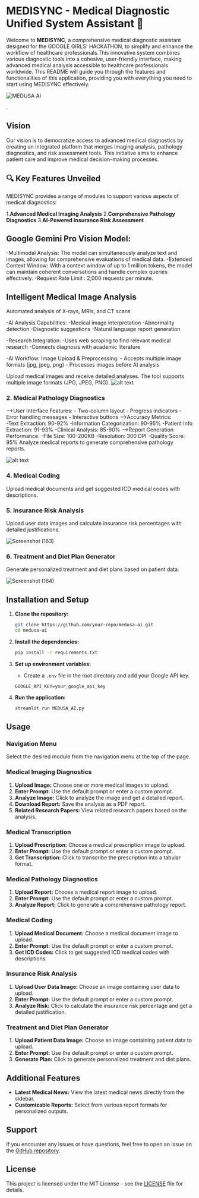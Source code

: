 # MEDISYNC - Medical Diagnostic Unified System Assistant 🏥

Welcome to **MEDISYNC**, a comprehensive medical diagnostic assistant designed for the GOOGLE GIRLS' HACKATHON, to simplify and enhance the workflow of healthcare professionals.This innovative system combines various diagnostic tools into a cohesive, user-friendly interface, making advanced medical analysis accessible to healthcare professionals worldwide. This README will guide you through the features and functionalities of this application, providing you with everything you need to start using MEDISYNC  effectively.

![MEDUSA AI]()

. 

## Vision

Our vision is to democratize access to advanced medical diagnostics by creating an integrated platform that merges imaging analysis, pathology diagnostics, and risk assessment tools. This initiative aims to enhance patient care and improve medical decision-making processes.

## 🔍 Key Features Unveiled
MEDISYNC provides a range of modules to support various aspects of medical diagnostics:

1.**Advanced Medical Imaging Analysis**
2.**Comprehensive Pathology Diagnostics**
3.**AI-Powered Insurance Risk Assessment**

## Google Gemini Pro Vision Model:

-Multimodal Analysis: The model can simultaneously analyze text and images, allowing for comprehensive evaluations of medical data.
-Extended Context Window: With a context window of up to 1 million tokens, the model can maintain coherent conversations and handle complex queries effectively.
-Request Rate Limit : 2,000 requests per minute.

## Intelligent Medical Image Analysis

Automated analysis of X-rays, MRIs, and CT scans

-AI Analysis Capabilities:
     -Medical image interpretation
     -Abnormality detection
     -Diagnostic suggestions
     -Natural language report generation

-Research Integration:
     -Uses web scraping to find relevant medical research
     -Connects diagnosis with academic literature

-AI Workflow: Image Upload & Preprocessing:
     - Accepts multiple image formats (jpg, jpeg, png)
     - Processes images before AI analysis

Upload medical images and receive detailed analyses. The tool supports multiple image formats (JPG, JPEG, PNG).
![alt text](image.png)



### 2. Medical Pathology Diagnostics
-->User Interface Features: 
     - Two-column layout
     - Progress indicators
     - Error handling messages
     - Interactive buttons
-->Accuracy Metrics:     
     -Text Extraction: 90-92%
     -Information Categorization: 90-95%
     -Patient Info Extraction: 91-93%
     -Clinical Analysis: 85-90%
-->Report Generation Performance:
      -File Size: 100-200KB
      -Resolution: 300 DPI
      -Quality Score: 95%
Analyze medical reports to generate comprehensive pathology reports.

![alt text](image-1.png)

### 4. Medical Coding

Upload medical documents and get suggested ICD medical codes with descriptions.




### 5. Insurance Risk Analysis

Upload user data images and calculate insurance risk percentages with detailed justifications.

![Screenshot (163)](https://github.com/user-attachments/assets/635d753f-e61d-4d3c-872a-e5cbb9464b26)

### 6. Treatment and Diet Plan Generator

Generate personalized treatment and diet plans based on patient data.

![Screenshot (164)](https://github.com/user-attachments/assets/2b463f49-6609-4d3f-8f48-98e6c48a7834)

## Installation and Setup

1. **Clone the repository:**
    ```sh
    git clone https://github.com/your-repo/medusa-ai.git
    cd medusa-ai
    ```

2. **Install the dependencies:**
    ```sh
    pip install -r requirements.txt
    ```

3. **Set up environment variables:**
    - Create a `.env` file in the root directory and add your Google API key.
    ```env
    GOOGLE_API_KEY=your_google_api_key
    ```

4. **Run the application:**
    ```sh
    streamlit run MEDUSA_AI.py
    ```

## Usage

### Navigation Menu

Select the desired module from the navigation menu at the top of the page.

### Medical Imaging Diagnostics

1. **Upload Image:** Choose one or more medical images to upload.
2. **Enter Prompt:** Use the default prompt or enter a custom prompt.
3. **Analyze Image:** Click to analyze the image and get a detailed report.
4. **Download Report:** Save the analysis as a PDF report.
5. **Related Research Papers:** View related research papers based on the analysis.

### Medical Transcription

1. **Upload Prescription:** Choose a medical prescription image to upload.
2. **Enter Prompt:** Use the default prompt or enter a custom prompt.
3. **Get Transcription:** Click to transcribe the prescription into a tabular format.

### Medical Pathology Diagnostics

1. **Upload Report:** Choose a medical report image to upload.
2. **Enter Prompt:** Use the default prompt or enter a custom prompt.
3. **Analyze Report:** Click to generate a comprehensive pathology report.

### Medical Coding

1. **Upload Medical Document:** Choose a medical document image to upload.
2. **Enter Prompt:** Use the default prompt or enter a custom prompt.
3. **Get ICD Codes:** Click to get suggested ICD medical codes with descriptions.

### Insurance Risk Analysis

1. **Upload User Data Image:** Choose an image containing user data to upload.
2. **Enter Prompt:** Use the default prompt or enter a custom prompt.
3. **Analyze Risk:** Click to calculate the insurance risk percentage and get a detailed justification.

### Treatment and Diet Plan Generator

1. **Upload Patient Data Image:** Choose an image containing patient data to upload.
2. **Enter Prompt:** Use the default prompt or enter a custom prompt.
3. **Generate Plan:** Click to generate personalized treatment and diet plans.

## Additional Features

- **Latest Medical News:** View the latest medical news directly from the sidebar.
- **Customizable Reports:** Select from various report formats for personalized outputs.

## Support

If you encounter any issues or have questions, feel free to open an issue on the [GitHub repository](https://github.com/swayam-the-coder/medusa-ai/issues).

## License

This project is licensed under the MIT License - see the [LICENSE](LICENSE) file for details.

 
